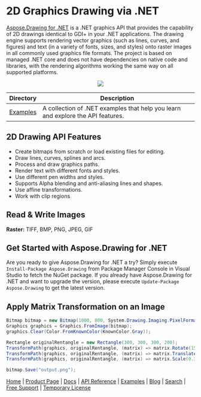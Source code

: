 # 2D Graphics Drawing via .NET

[Aspose.Drawing for .NET](https://products.aspose.com/drawing/net) is a .NET graphics API that provides the capability of 2D drawings identical to GDI+ in your .NET applications. The drawing engine supports rendering vector graphics (such as lines, curves, and figures) and text (in a variety of fonts, sizes, and styles) onto raster images in all commonly used graphics file formats. The project is based on managed .NET core and does not have dependencies on native code and libraries, with the rendering algorithms working the same way on all supported platforms.

<p align="center">

  <a title="Download complete Aspose.Drawing for .NET source code" href="https://github.com/aspose-drawing/Aspose.Drawing-for-.NET/archive/master.zip">
	<img src="http://i.imgur.com/hwNhrGZ.png" />
  </a>
</p>

Directory | Description
--------- | -----------
[Examples](Examples)  | A collection of .NET examples that help you learn and explore the API features.

## 2D Drawing API Features

- Create bitmaps from scratch or load existing files for editing.
- Draw lines, curves, splines and arcs.
- Process and draw graphics paths.
- Render text with different fonts and styles.
- Use different pen widths and styles.
- Supports Alpha blending and anti-aliasing lines and shapes.
- Use affine transformations.
- Work with clip regions

## Read & Write Images

**Raster:** TIFF, BMP, PNG, JPEG, GIF

## Get Started with Aspose.Drawing for .NET

Are you ready to give Aspose.Drawing for .NET a try? Simply execute `Install-Package Aspose.Drawing` from Package Manager Console in Visual Studio to fetch the NuGet package. If you already have Aspose.Drawing for .NET and want to upgrade the version, please execute `Update-Package Aspose.Drawing` to get the latest version.

## Apply Matrix Transformation on an Image

```csharp
Bitmap bitmap = new Bitmap(1000, 800, System.Drawing.Imaging.PixelFormat.Format32bppPArgb);
Graphics graphics = Graphics.FromImage(bitmap);
graphics.Clear(Color.FromKnownColor(KnownColor.Gray));

Rectangle originalRentangle = new Rectangle(300, 300, 300, 200);
TransformPath(graphics, originalRentangle, (matrix) => matrix.Rotate(15.0f));
TransformPath(graphics, originalRentangle, (matrix) => matrix.Translate(-250, -250));
TransformPath(graphics, originalRentangle, (matrix) => matrix.Scale(0.3f, 0.3f));

bitmap.Save("output.png");
```

[Home](https://www.aspose.com/) | [Product Page](https://products.aspose.com/drawing/net) | [Docs](https://docs.aspose.com/drawing/net/) | [API Reference](https://apireference.aspose.com/drawing/net) | [Examples](https://github.com/aspose-drawing/Aspose.Drawing-for-.NET/tree/master/Examples) | [Blog](https://blog.aspose.com/category/drawing/) | [Search](https://search.aspose.com/) | [Free Support](https://forum.aspose.com/c/drawing) | [Temporary License](https://purchase.aspose.com/temporary-license)
